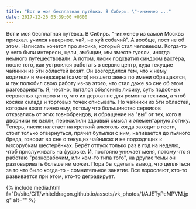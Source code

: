 ```yaml
---
title: "Вот и моя бесплатная путёвка. В Сибирь. \"-инженер ..."
date: 2017-12-26 05:39:00 +0300
---
```


Вот и моя бесплатная путёвка. В Сибирь. "-инженер из самой Москвы приехал. учился наверное. чай, не хуй собачий".
А вообще, пост не об этом. Написать хочется про лисика, который стал человеком. Когда-то у него были интересы, цели, амбиции, мы вместе гуляли, иногда немного путешествовали. А потом, лисик подхватил синдром вахтёра, после того, как устроился работать в сервис центр, куда текущие чайники из 5ти областей возят. Он возгордился тем, что к нему водители и менеджеры (самого) низшего звена по имени обращаются, и так полюбил свою работу из-за этого, что стал даже во сне об этом разговаривать. Я, честно, пытался объяснить лисику, суть подобных сервисных центров и то, что их держат не для ремонта техники, а чтоб косяки склада и торговых точек списывать. Но чайники из 5ти областей, которые возят лично ему, потому что большинство сервисов отказались от этих говнобрендов, и обращение на "вы" от тех, кого в дворники не взяли, пересилили здравый смысл и элементарную логику.
Теперь, лисик налегает на крепкий алкоголь когда заходит в гости, стоит только отвернуться, прячет бутылки с ним, напивается до пьяного бреда, говорит во сне о текущих чайниках и не подходящих к мясорубкам шестерёнках. Берёт отпуск только раз в год на неделю, чтоб прислуживать на фуррьке. И, постояно унижает меня, потому что я работаю "разнорабочим, или кем-то типа того", на другие темы он разговаривать больше не может.
Пора бы сделать вывод, что цепляться за то что было когда-то - сомнительное занятие. Все взрослеют, кто-то развивается при этом, кто-то деградирует.

{% include media.html f="D:/site/GiT/whiteldragon.github.io/assets/vk_photos/1/AJETyPeMPVM.jpg" alt="" %}

